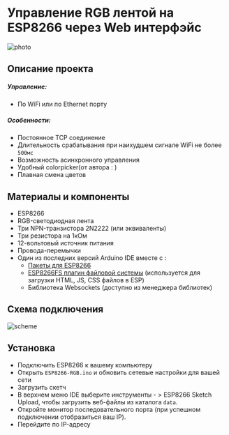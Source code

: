 # Управление RGB лентой на ESP8266 через Web интерфэйс
![photo](http://www.imageup.ru/img25/3225632/p1110022s.jpg)
## Описание проекта
##### Управление:
* По WiFi или по Ethernet порту

##### Особенности:
- Постоянное TCP соединение
- Длительность срабатывания при наихудшем сигнале WiFi не более `500мс`
- Возможность асинхронного управления
- Удобный colorpicker(от автора : )
- Плавная смена цветов

## Материалы и компоненты
- ESP8266
- RGB-светодиодная лента
- Три NPN-транзистора 2N2222 (или эквиваленты)
- Три резистора на 1кОм
- 12-вольтовый источник питания
- Провода-перемычки
- Один из последних версий Arduino IDE вместе с :
   - [Пакеты для ESP8266](https://github.com/esp8266/Arduino)
   - [ESP8266FS плагин файловой системы](https://github.com/esp8266/arduino-esp8266fs-plugin) (используется для загрузки HTML, JS, CSS файлов в ESP)
    - Библиотека Websockets (доступно из менеджера библиотек)
## Схема подключения
![scheme](http://www.imageup.ru/img25/3224933/esp-rgb.jpg)
## Установка
- Подключить ESP8266 к вашему компьютеру
- Открыть `ESP8266-RGB.ino` и обновить сетевые настройки для вашей сети 
- Загрузить скетч
- В верхнем меню IDE выберите инструменты - > ESP8266 Sketch Upload, чтобы загрузить веб-файлы из каталога `data`.
- Откройте монитор последовательного порта (при успешном подключении отобразиться ваш IP).
- Перейдите по IP-адресу
